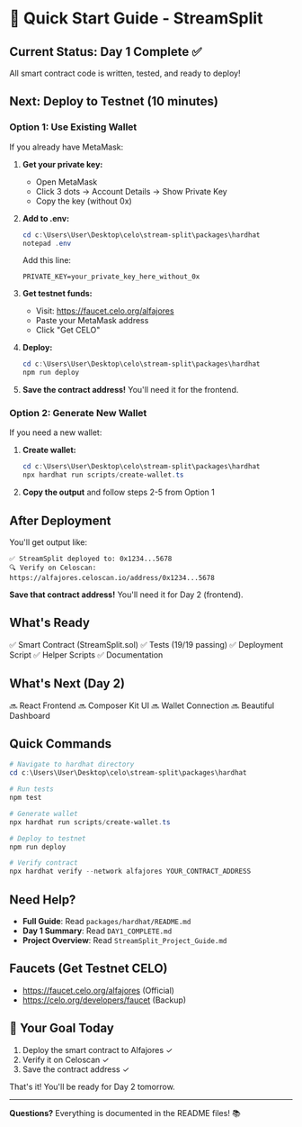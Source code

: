 # 🚀 Quick Start Guide - StreamSplit

## Current Status: Day 1 Complete ✅

All smart contract code is written, tested, and ready to deploy!

## Next: Deploy to Testnet (10 minutes)

### Option 1: Use Existing Wallet

If you already have MetaMask:

1. **Get your private key:**
   - Open MetaMask
   - Click 3 dots → Account Details → Show Private Key
   - Copy the key (without 0x)

2. **Add to .env:**
   ```powershell
   cd c:\Users\User\Desktop\celo\stream-split\packages\hardhat
   notepad .env
   ```
   Add this line:
   ```
   PRIVATE_KEY=your_private_key_here_without_0x
   ```

3. **Get testnet funds:**
   - Visit: https://faucet.celo.org/alfajores
   - Paste your MetaMask address
   - Click "Get CELO"

4. **Deploy:**
   ```powershell
   cd c:\Users\User\Desktop\celo\stream-split\packages\hardhat
   npm run deploy
   ```

5. **Save the contract address!**
   You'll need it for the frontend.

### Option 2: Generate New Wallet

If you need a new wallet:

1. **Create wallet:**
   ```powershell
   cd c:\Users\User\Desktop\celo\stream-split\packages\hardhat
   npx hardhat run scripts/create-wallet.ts
   ```

2. **Copy the output** and follow steps 2-5 from Option 1

## After Deployment

You'll get output like:
```
✅ StreamSplit deployed to: 0x1234...5678
🔍 Verify on Celoscan:
https://alfajores.celoscan.io/address/0x1234...5678
```

**Save that contract address!** You'll need it for Day 2 (frontend).

## What's Ready

✅ Smart Contract (StreamSplit.sol)
✅ Tests (19/19 passing)
✅ Deployment Script
✅ Helper Scripts
✅ Documentation

## What's Next (Day 2)

🔜 React Frontend
🔜 Composer Kit UI
🔜 Wallet Connection
🔜 Beautiful Dashboard

## Quick Commands

```powershell
# Navigate to hardhat directory
cd c:\Users\User\Desktop\celo\stream-split\packages\hardhat

# Run tests
npm test

# Generate wallet
npx hardhat run scripts/create-wallet.ts

# Deploy to testnet
npm run deploy

# Verify contract
npx hardhat verify --network alfajores YOUR_CONTRACT_ADDRESS
```

## Need Help?

- **Full Guide**: Read `packages/hardhat/README.md`
- **Day 1 Summary**: Read `DAY1_COMPLETE.md`
- **Project Overview**: Read `StreamSplit_Project_Guide.md`

## Faucets (Get Testnet CELO)

- https://faucet.celo.org/alfajores (Official)
- https://celo.org/developers/faucet (Backup)

## 🎯 Your Goal Today

1. Deploy the smart contract to Alfajores ✓
2. Verify it on Celoscan ✓
3. Save the contract address ✓

That's it! You'll be ready for Day 2 tomorrow.

---

**Questions?** Everything is documented in the README files! 📚
